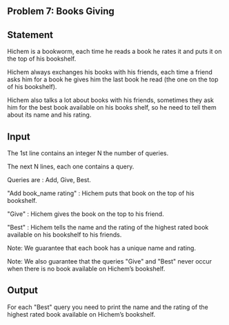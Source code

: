 Problem 7: Books Giving
---

Statement
---
Hichem is a bookworm, each time he reads a book he rates it and puts it on the top of his bookshelf.

Hichem always exchanges his books with his friends, each time a friend asks him for a book he gives him the last book he read (the one on the top of his bookshelf).

Hichem also talks a lot about books with his friends, sometimes they ask him for the best book available on his books shelf, so he need to tell them about its name and his rating.

Input
---
The 1st line contains an integer N the number of queries.

The next N lines, each one contains a query.

Queries are : Add, Give, Best.

"Add book_name rating" : Hichem puts that book on the top of his bookshelf.

"Give" : Hichem gives the book on the top to his friend.

"Best" : Hichem tells the name and the rating of the highest rated book available on his bookshelf to his friends.

Note: We guarantee that each book has a unique name and rating.

Note: We also guarantee that the queries "Give" and "Best" never occur when there is no book available on Hichem’s bookshelf.

Output
---
For each "Best" query you need to print the name and the rating of the highest rated book available on Hichem’s bookshelf.
